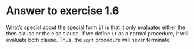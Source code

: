 # Answer to exercise 1.6

What’s special about the special form `if` is that it only evaluates either the then clause or the else clause. If we define `if` as a normal procedure, 
it will evaluate both clause. Thus, the `sqrt` procedure will never terminate.
